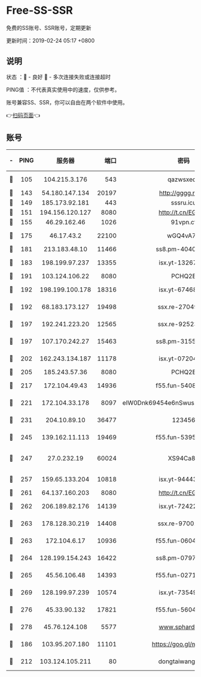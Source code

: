 # Free-SS-SSR

免费的SS账号、SSR账号，定期更新

更新时间：2019-02-24 05:17 +0800

## 说明

状态     ：🙂 - 良好 🙁 - 多次连接失败或连接超时

PING值   ：不代表真实使用中的速度，仅供参考。

账号兼容SS、SSR，你可以自由在两个软件中使用。

👉[扫码页面](https://liesauer.github.io/free-ss-ssr.github.io/)👈

## 账号

|-|PING|服务器|端口|密码|加密方式|区域|
|:----:|:----:|:-----:|-----:|:----:|:----:|:----:|
|🙂|105|104.215.3.176|543|qazwsxedc|aes-256-gcm|JP|
|🙂|143|54.180.147.134|20197|http://gggg.rocks|chacha20|KR|
|🙂|149|185.173.92.181|443|sssru.icu|rc4-md5|RU|
|🙂|151|194.156.120.127|8080|http://t.cn/EGJIyrl|rc4-md5|RU|
|🙂|155|46.29.162.46|1026|91vpn.cf|rc4-md5|RU|
|🙂|175|46.17.43.2|22100|wGQ4vA7D|aes-256-gcm|RU|
|🙂|181|213.183.48.10|11466|ss8.pm-40405926|rc4-md5|RU|
|🙂|183|198.199.97.237|13355|isx.yt-13267292|aes-256-cfb|US|
|🙂|191|103.124.106.22|8080|PCHQ2E|rc4-md5|US|
|🙂|192|198.199.100.178|18316|isx.yt-67468554|aes-256-cfb|US|
|🙂|192|68.183.173.127|19498|ssx.re-27049875|aes-256-cfb|US|
|🙂|197|192.241.223.20|12565|ssx.re-92523210|aes-256-cfb|US|
|🙂|197|107.170.242.27|15463|ss8.pm-31553028|aes-256-cfb|US|
|🙂|202|162.243.134.187|11178|isx.yt-07204971|aes-256-cfb|US|
|🙂|205|185.243.57.36|8080|PCHQ2E|rc4-md5|US|
|🙂|217|172.104.49.43|14936|f55.fun-54084104|aes-256-cfb|SG|
|🙂|221|172.104.33.178|8097|eIW0Dnk69454e6nSwuspv9DmS201tQ0D|aes-256-cfb|SG|
|🙂|231|204.10.89.10|36477|123456|aes-256-cfb|US|
|🙂|245|139.162.11.113|19469|f55.fun-53953321|aes-256-cfb|SG|
|🙂|247|27.0.232.19|60024|XS94Ca8K|xchacha20-ietf-poly1305|HK|
|🙂|257|159.65.133.204|10818|isx.yt-94443134|aes-256-cfb|SG|
|🙂|261|64.137.160.203|8080|http://t.cn/EGJIyrl|rc4-md5|CA|
|🙂|262|206.189.82.176|14139|isx.yt-72422097|aes-256-cfb|SG|
|🙂|263|178.128.30.219|14408|ssx.re-97001746|aes-256-cfb|SG|
|🙂|263|172.104.6.17|10936|f55.fun-06041209|aes-256-cfb|US|
|🙂|264|128.199.154.243|16422|ss8.pm-07972261|aes-256-cfb|SG|
|🙂|265|45.56.106.48|14393|f55.fun-02711157|aes-256-cfb|US|
|🙂|269|128.199.97.239|10574|isx.yt-73549094|aes-256-cfb|SG|
|🙂|276|45.33.90.132|17821|f55.fun-56045403|aes-256-cfb|US|
|🙂|278|45.76.124.108|5577|www.sphard.com|aes-256-cfb|AU|
|🙂|186|103.95.207.180|11101|https://goo.gl/m1zu1p|chacha20-ietf|CN|
|🙁|212|103.124.105.211|80|dongtaiwang.com|aes-256-cfb|US|
